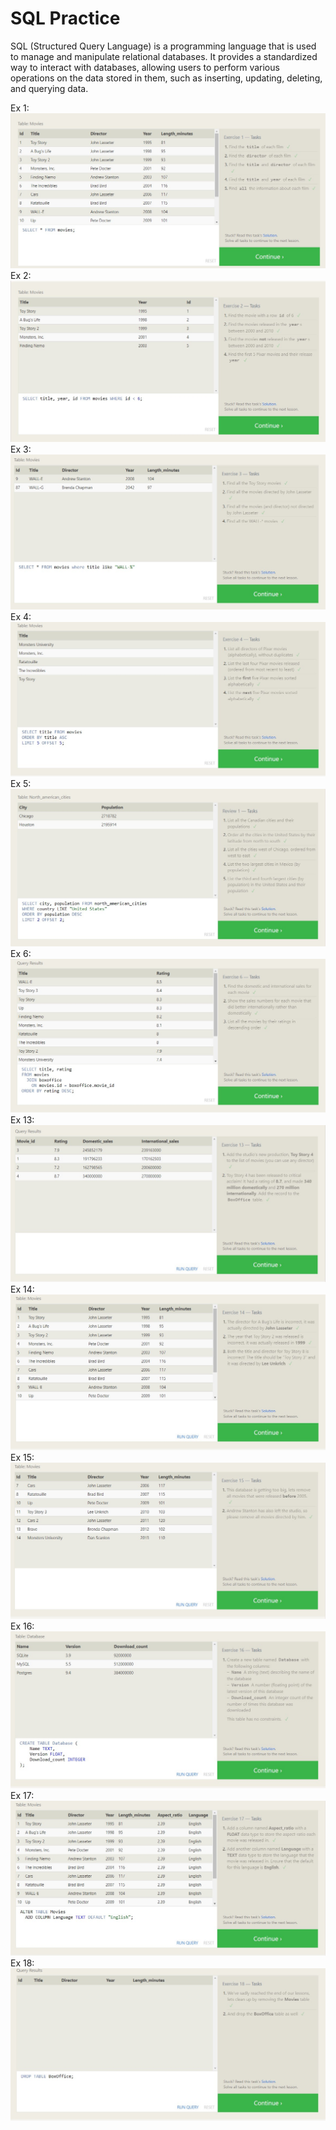 # SQL Practice

SQL (Structured Query Language) is a programming language that is used to manage and manipulate relational databases. It provides a standardized way to interact with databases, allowing users to perform various operations on the data stored in them, such as inserting, updating, deleting, and querying data.

Ex 1: ![SQL1](401assets/sql1.jpg)
Ex 2: ![SQL2](401assets/sql2.jpg)
Ex 3: ![SQL3](401assets/sql3.jpg)
Ex 4: ![SQL4](401assets/sql4.jpg)
Ex 5: ![SQL5](401assets/sql5.jpg)
Ex 6: ![SQL6](401assets/sql6.jpg)
Ex 13: ![SQL13](401assets/sql13.jpg)
Ex 14: ![SQL14](401assets/sql14.jpg)
Ex 15: ![SQL15](401assets/sql15.jpg)
Ex 16: ![SQL16](401assets/sql16.jpg)
Ex 17: ![SQL17](401assets/sql17.jpg)
Ex 18: ![SQL18](401assets/sql18.jpg)